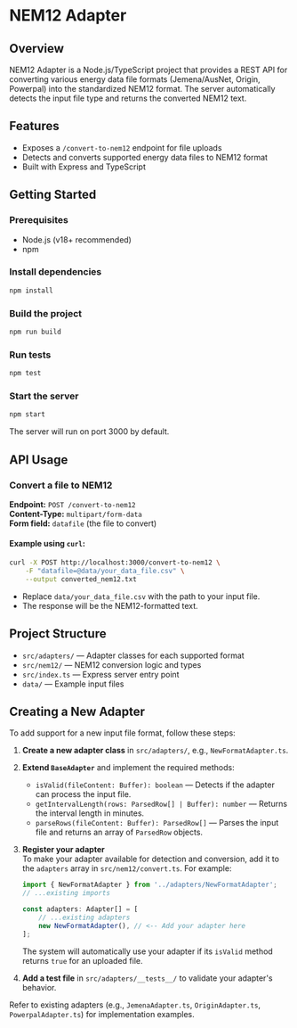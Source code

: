 # NEM12 Adapter

## Overview

NEM12 Adapter is a Node.js/TypeScript project that provides a REST API for converting various energy data file formats (Jemena/AusNet, Origin, Powerpal) into the standardized NEM12 format. The server automatically detects the input file type and returns the converted NEM12 text.

## Features

- Exposes a `/convert-to-nem12` endpoint for file uploads
- Detects and converts supported energy data files to NEM12 format
- Built with Express and TypeScript

## Getting Started

### Prerequisites

- Node.js (v18+ recommended)
- npm

### Install dependencies

```sh
npm install
```

### Build the project

```sh
npm run build
```

### Run tests

```sh
npm test
```

### Start the server

```sh
npm start
```

The server will run on port 3000 by default.

## API Usage

### Convert a file to NEM12

**Endpoint:** `POST /convert-to-nem12`  
**Content-Type:** `multipart/form-data`  
**Form field:** `datafile` (the file to convert)

#### Example using `curl`:

```sh
curl -X POST http://localhost:3000/convert-to-nem12 \
	-F "datafile=@data/your_data_file.csv" \
	--output converted_nem12.txt
```

- Replace `data/your_data_file.csv` with the path to your input file.
- The response will be the NEM12-formatted text.


## Project Structure

- `src/adapters/` — Adapter classes for each supported format
- `src/nem12/` — NEM12 conversion logic and types
- `src/index.ts` — Express server entry point
- `data/` — Example input files

## Creating a New Adapter

To add support for a new input file format, follow these steps:

1. **Create a new adapter class** in `src/adapters/`, e.g., `NewFormatAdapter.ts`.
2. **Extend `BaseAdapter`** and implement the required methods:
	- `isValid(fileContent: Buffer): boolean` — Detects if the adapter can process the input file.
	- `getIntervalLength(rows: ParsedRow[] | Buffer): number` — Returns the interval length in minutes.
	- `parseRows(fileContent: Buffer): ParsedRow[]` — Parses the input file and returns an array of `ParsedRow` objects.
3. **Register your adapter**  
	 To make your adapter available for detection and conversion, add it to the `adapters` array in `src/nem12/convert.ts`. For example:

	 ```typescript
	 import { NewFormatAdapter } from '../adapters/NewFormatAdapter';
	 // ...existing imports

	 const adapters: Adapter[] = [
		 // ...existing adapters
		 new NewFormatAdapter(), // <-- Add your adapter here
	 ];
	 ```

	 The system will automatically use your adapter if its `isValid` method returns `true` for an uploaded file.
5. **Add a test file** in `src/adapters/__tests__/` to validate your adapter's behavior.

Refer to existing adapters (e.g., `JemenaAdapter.ts`, `OriginAdapter.ts`, `PowerpalAdapter.ts`) for implementation examples.
